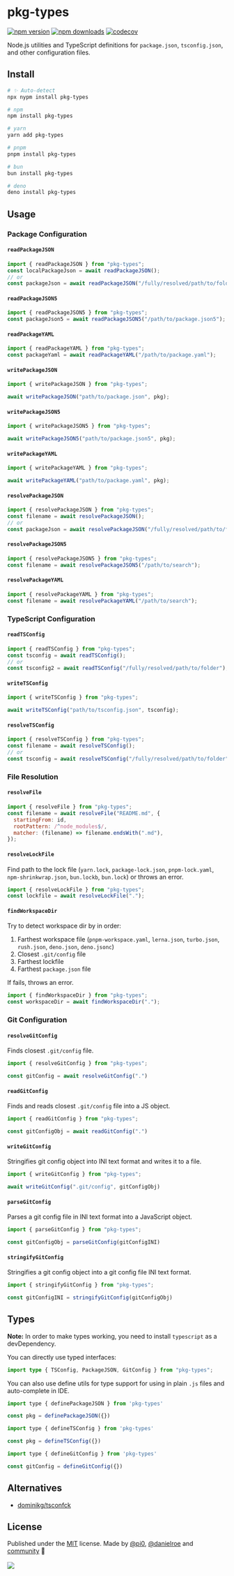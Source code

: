 # pkg-types

<!-- automd:badges color=yellow codecov -->

[![npm version](https://img.shields.io/npm/v/pkg-types?color=yellow)](https://npmjs.com/package/pkg-types)
[![npm downloads](https://img.shields.io/npm/dm/pkg-types?color=yellow)](https://npm.chart.dev/pkg-types)
[![codecov](https://img.shields.io/codecov/c/gh/unjs/pkg-types?color=yellow)](https://codecov.io/gh/unjs/pkg-types)

<!-- /automd -->

Node.js utilities and TypeScript definitions for `package.json`, `tsconfig.json`, and other configuration files.

## Install

<!-- automd:pm-i -->

```sh
# ✨ Auto-detect
npx nypm install pkg-types

# npm
npm install pkg-types

# yarn
yarn add pkg-types

# pnpm
pnpm install pkg-types

# bun
bun install pkg-types

# deno
deno install pkg-types
```

<!-- /automd -->

## Usage

### Package Configuration

#### `readPackageJSON`

```js
import { readPackageJSON } from "pkg-types";
const localPackageJson = await readPackageJSON();
// or
const packageJson = await readPackageJSON("/fully/resolved/path/to/folder");
```

#### `readPackageJSON5`

```js
import { readPackageJSON5 } from "pkg-types";
const packageJson5 = await readPackageJSON5("/path/to/package.json5");
```

#### `readPackageYAML`

```js
import { readPackageYAML } from "pkg-types";
const packageYaml = await readPackageYAML("/path/to/package.yaml");
```

#### `writePackageJSON`

```js
import { writePackageJSON } from "pkg-types";

await writePackageJSON("path/to/package.json", pkg);
```

#### `writePackageJSON5`

```js
import { writePackageJSON5 } from "pkg-types";

await writePackageJSON5("path/to/package.json5", pkg);
```

#### `writePackageYAML`

```js
import { writePackageYAML } from "pkg-types";

await writePackageYAML("path/to/package.yaml", pkg);
```

#### `resolvePackageJSON`

```js
import { resolvePackageJSON } from "pkg-types";
const filename = await resolvePackageJSON();
// or
const packageJson = await resolvePackageJSON("/fully/resolved/path/to/folder");
```

#### `resolvePackageJSON5`

```js
import { resolvePackageJSON5 } from "pkg-types";
const filename = await resolvePackageJSON5("/path/to/search");
```

#### `resolvePackageYAML`

```js
import { resolvePackageYAML } from "pkg-types";
const filename = await resolvePackageYAML("/path/to/search");
```

### TypeScript Configuration

#### `readTSConfig`

```js
import { readTSConfig } from "pkg-types";
const tsconfig = await readTSConfig();
// or
const tsconfig2 = await readTSConfig("/fully/resolved/path/to/folder");
```

#### `writeTSConfig`

```js
import { writeTSConfig } from "pkg-types";

await writeTSConfig("path/to/tsconfig.json", tsconfig);
```

#### `resolveTSConfig`

```js
import { resolveTSConfig } from "pkg-types";
const filename = await resolveTSConfig();
// or
const tsconfig = await resolveTSConfig("/fully/resolved/path/to/folder");
```

### File Resolution

#### `resolveFile`

```js
import { resolveFile } from "pkg-types";
const filename = await resolveFile("README.md", {
  startingFrom: id,
  rootPattern: /^node_modules$/,
  matcher: (filename) => filename.endsWith(".md"),
});
```

#### `resolveLockFile`

Find path to the lock file (`yarn.lock`, `package-lock.json`, `pnpm-lock.yaml`, `npm-shrinkwrap.json`, `bun.lockb`, `bun.lock`) or throws an error.

```js
import { resolveLockFile } from "pkg-types";
const lockfile = await resolveLockFile(".");
```

#### `findWorkspaceDir`

Try to detect workspace dir by in order:

1. Farthest workspace file (`pnpm-workspace.yaml`, `lerna.json`, `turbo.json`, `rush.json`, `deno.json`, `deno.jsonc`)
2. Closest `.git/config` file
3. Farthest lockfile
4. Farthest `package.json` file

If fails, throws an error.

```js
import { findWorkspaceDir } from "pkg-types";
const workspaceDir = await findWorkspaceDir(".");
```

### Git Configuration

#### `resolveGitConfig`

Finds closest `.git/config` file.

```js
import { resolveGitConfig } from "pkg-types";

const gitConfig = await resolveGitConfig(".")
```

#### `readGitConfig`

Finds and reads closest `.git/config` file into a JS object.

```js
import { readGitConfig } from "pkg-types";

const gitConfigObj = await readGitConfig(".")
```

#### `writeGitConfig`

Stringifies git config object into INI text format and writes it to a file.

```js
import { writeGitConfig } from "pkg-types";

await writeGitConfig(".git/config", gitConfigObj)
```

#### `parseGitConfig`

Parses a git config file in INI text format into a JavaScript object.

```js
import { parseGitConfig } from "pkg-types";

const gitConfigObj = parseGitConfig(gitConfigINI)
```

#### `stringifyGitConfig`

Stringifies a git config object into a git config file INI text format.

```js
import { stringifyGitConfig } from "pkg-types";

const gitConfigINI = stringifyGitConfig(gitConfigObj)
```

## Types

**Note:** In order to make types working, you need to install `typescript` as a devDependency.

You can directly use typed interfaces:

```ts
import type { TSConfig, PackageJSON, GitConfig } from "pkg-types";
```

You can also use define utils for type support for using in plain `.js` files and auto-complete in IDE.

```js
import type { definePackageJSON } from 'pkg-types'

const pkg = definePackageJSON({})
```

```js
import type { defineTSConfig } from 'pkg-types'

const pkg = defineTSConfig({})
```

```js
import type { defineGitConfig } from 'pkg-types'

const gitConfig = defineGitConfig({})
```

## Alternatives

- [dominikg/tsconfck](https://github.com/dominikg/tsconfck)

## License

<!-- automd:contributors license=MIT author="pi0,danielroe" -->

Published under the [MIT](https://github.com/unjs/pkg-types/blob/main/LICENSE) license.
Made by [@pi0](https://github.com/pi0), [@danielroe](https://github.com/danielroe) and [community](https://github.com/unjs/pkg-types/graphs/contributors) 💛
<br><br>
<a href="https://github.com/unjs/pkg-types/graphs/contributors">
<img src="https://contrib.rocks/image?repo=unjs/pkg-types" />
</a>

<!-- /automd -->
